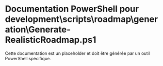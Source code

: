 # Documentation PowerShell pour development\scripts\roadmap\generation\Generate-RealisticRoadmap.ps1

Cette documentation est un placeholder et doit être générée par un outil PowerShell spécifique.
